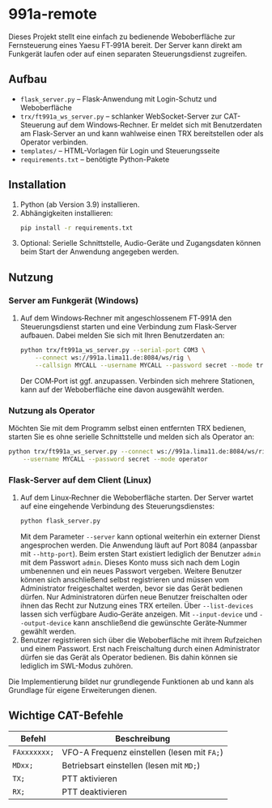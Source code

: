 # 991a-remote

Dieses Projekt stellt eine einfach zu bedienende Weboberfläche zur Fernsteuerung eines Yaesu FT‑991A bereit. Der Server kann direkt am Funkgerät laufen oder auf einen separaten Steuerungsdienst zugreifen.

## Aufbau

- `flask_server.py` – Flask-Anwendung mit Login-Schutz und Weboberfläche
- `trx/ft991a_ws_server.py` – schlanker WebSocket-Server zur CAT-Steuerung auf dem Windows‑Rechner. Er meldet sich mit Benutzerdaten am Flask-Server an und kann wahlweise einen TRX bereitstellen oder als Operator verbinden.
- `templates/` – HTML-Vorlagen für Login und Steuerungsseite
- `requirements.txt` – benötigte Python-Pakete

## Installation

1. Python (ab Version 3.9) installieren.
2. Abhängigkeiten installieren:
   ```bash
   pip install -r requirements.txt
   ```
3. Optional: Serielle Schnittstelle, Audio-Geräte und Zugangsdaten können beim Start der Anwendung angegeben werden.

## Nutzung

### Server am Funkgerät (Windows)

1. Auf dem Windows‑Rechner mit angeschlossenem FT‑991A den Steuerungsdienst starten und
   eine Verbindung zum Flask‑Server aufbauen. Dabei melden Sie sich mit Ihren Benutzerdaten an:
   ```bash
   python trx/ft991a_ws_server.py --serial-port COM3 \
       --connect ws://991a.lima11.de:8084/ws/rig \
       --callsign MYCALL --username MYCALL --password secret --mode trx
   ```
   Der COM‑Port ist ggf. anzupassen. Verbinden sich mehrere Stationen, kann auf der Weboberfläche eine davon ausgewählt werden.

### Nutzung als Operator

Möchten Sie mit dem Programm selbst einen entfernten TRX bedienen, starten Sie es ohne serielle Schnittstelle und melden sich als Operator an:

```bash
python trx/ft991a_ws_server.py --connect ws://991a.lima11.de:8084/ws/rig \
    --username MYCALL --password secret --mode operator
```

### Flask‑Server auf dem Client (Linux)

1. Auf dem Linux‑Rechner die Weboberfläche starten. Der Server wartet auf eine eingehende Verbindung des Steuerungsdienstes:
   ```bash
   python flask_server.py
   ```
   Mit dem Parameter `--server` kann optional weiterhin ein externer Dienst angesprochen werden. Die Anwendung läuft auf Port 8084 (anpassbar mit `--http-port`).
   Beim ersten Start existiert lediglich der Benutzer `admin` mit dem Passwort `admin`. Dieses Konto muss sich nach dem Login umbenennen und ein neues Passwort vergeben.
    Weitere Benutzer können sich anschließend selbst registrieren und müssen vom Administrator freigeschaltet werden, bevor sie das Gerät bedienen dürfen.
    Nur Administratoren dürfen neue Benutzer freischalten oder ihnen das Recht zur Nutzung eines TRX erteilen.
   Über `--list-devices` lassen sich verfügbare Audio‑Geräte anzeigen. Mit
   `--input-device` und `--output-device` kann anschließend die gewünschte
   Geräte‑Nummer gewählt werden.
2. Benutzer registrieren sich über die Weboberfläche mit ihrem Rufzeichen und einem Passwort. Erst nach Freischaltung durch einen Administrator dürfen sie das Gerät als Operator bedienen. Bis dahin können sie lediglich im SWL-Modus zuhören.

Die Implementierung bildet nur grundlegende Funktionen ab und kann als Grundlage für eigene Erweiterungen dienen.

## Wichtige CAT-Befehle

| Befehl | Beschreibung |
| ------ | ------------ |
| `FAxxxxxxx;` | VFO-A Frequenz einstellen (lesen mit `FA;`) |
| `MDxx;` | Betriebsart einstellen (lesen mit `MD;`) |
| `TX;` | PTT aktivieren |
| `RX;` | PTT deaktivieren |
